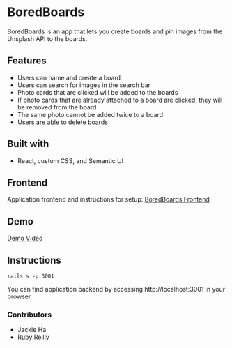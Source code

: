 # BoredBoards

BoredBoards is an app that lets you create boards and pin images from the Unsplash API to the boards.

## Features

- Users can name and create a board
- Users can search for images in the search bar
- Photo cards that are clicked will be added to the boards
- If photo cards that are already attached to a board are clicked, they will be removed from the board
- The same photo cannot be added twice to a board
- Users are able to delete boards

## Built with

- React, custom CSS, and Semantic UI

## Frontend

Application frontend and instructions for setup: [BoredBoards Frontend](https://github.com/jkhaha/pinteresting_frontend)

## Demo

[Demo Video](https://www.youtube.com/watch?v=3GcxabXyVKE&feature=youtu.be)

## Instructions

```rails s -p 3001```

You can find application backend by accessing http://localhost:3001 in your browser

### Contributors

- Jackie Ha
- Ruby Reilly
